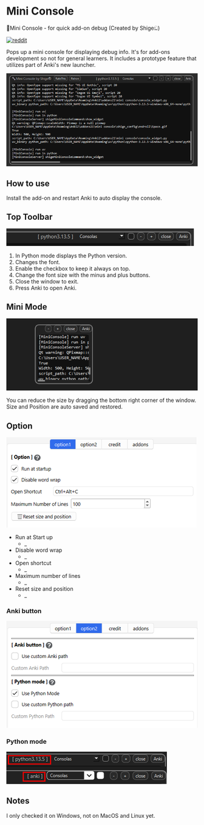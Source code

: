 # Mini Console

🔧Mini Console - for quick add-on debug (Created by Shigeඞ)

<!-- **[AnkiWeb Page](https://ankiweb.net/shared/info/🟢) | Code : `🟢`** -->



<!-- Created -->
[![reddit](https://github.com/shigeyukey/AnkiRestart/assets/124401518/85368aad-6f50-4335-8858-7a30a66fb065)](https://www.reddit.com/user/Shige-yuki)

Pops up a mini console for displaying debug info. It's for add-ons development so not for general learners. It includes a prototype feature that utilizes part of Anki's new launcher.

![alt text](mini-console/00.png)


## How to use

Install the add-on and restart Anki to auto display the console.

## Top Toolbar

![alt text](mini-console/03.png)

1. In Python mode displays the Python version.
1. Changes the font.
1. Enable the checkbox to keep it always on top.
1. Change the font size with the minus and plus buttons.
1. Close the window to exit.
1. Press Anki to open Anki.


## Mini Mode

![alt text](mini-console/02.png)

You can reduce the size by dragging the bottom right corner of the window. Size and Position are auto saved and restored.


## Option

![alt text](mini-console/01.png)

* Run at Start up
  * _
* Disable word wrap
  * _
* Open shortcut
  * _
* Maximum number of lines
  * _
* Reset size and position
  * _


### Anki button

![alt text](mini-console/04.png)




### Python mode

![alt text](mini-console/05.png)





## Notes

I only checked it on Windows, not on MacOS and Linux yet.




